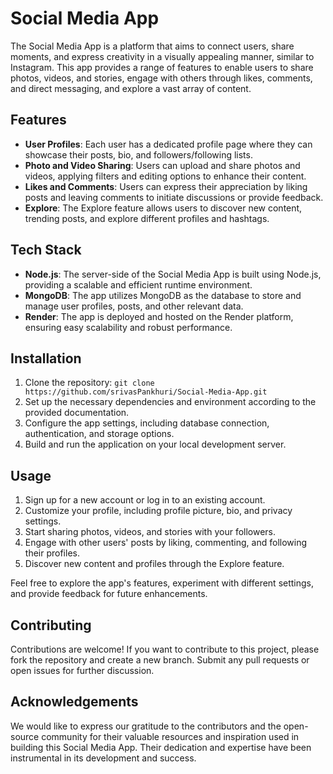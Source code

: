 # Social Media App

The Social Media App is a platform that aims to connect users, share moments, and express creativity in a visually appealing manner, similar to Instagram. This app provides a range of features to enable users to share photos, videos, and stories, engage with others through likes, comments, and direct messaging, and explore a vast array of content.

## Features

- **User Profiles**: Each user has a dedicated profile page where they can showcase their posts, bio, and followers/following lists.
- **Photo and Video Sharing**: Users can upload and share photos and videos, applying filters and editing options to enhance their content.
- **Likes and Comments**: Users can express their appreciation by liking posts and leaving comments to initiate discussions or provide feedback.
- **Explore**: The Explore feature allows users to discover new content, trending posts, and explore different profiles and hashtags.
<!-- - **Stories**: Users can create temporary stories consisting of photos or videos with various interactive elements like stickers, text, and drawings. -->
<!-- - **Direct Messaging**: Users can send private messages to connect with friends, share content, or engage in conversations.
- **Notifications**: Users receive notifications for activities related to their posts, such as likes, comments, and new followers. -->

## Tech Stack

- **Node.js**: The server-side of the Social Media App is built using Node.js, providing a scalable and efficient runtime environment.
- **MongoDB**: The app utilizes MongoDB as the database to store and manage user profiles, posts, and other relevant data.
- **Render**: The app is deployed and hosted on the Render platform, ensuring easy scalability and robust performance.


## Installation

1. Clone the repository: `git clone https://github.com/srivasPankhuri/Social-Media-App.git`
2. Set up the necessary dependencies and environment according to the provided documentation.
3. Configure the app settings, including database connection, authentication, and storage options.
4. Build and run the application on your local development server.

## Usage

1. Sign up for a new account or log in to an existing account.
2. Customize your profile, including profile picture, bio, and privacy settings.
3. Start sharing photos, videos, and stories with your followers.
4. Engage with other users' posts by liking, commenting, and following their profiles.
5. Discover new content and profiles through the Explore feature.
<!-- 6. Connect with friends and engage in private conversations through direct messaging. -->

Feel free to explore the app's features, experiment with different settings, and provide feedback for future enhancements.

## Contributing

Contributions are welcome! If you want to contribute to this project, please fork the repository and create a new branch. Submit any pull requests or open issues for further discussion.

<!-- ## License

This project is licensed under the [MIT License](LICENSE). You are free to use, modify, and distribute this code for personal or commercial purposes.
 -->
## Acknowledgements

We would like to express our gratitude to the contributors and the open-source community for their valuable resources and inspiration used in building this Social Media App. Their dedication and expertise have been instrumental in its development and success.
